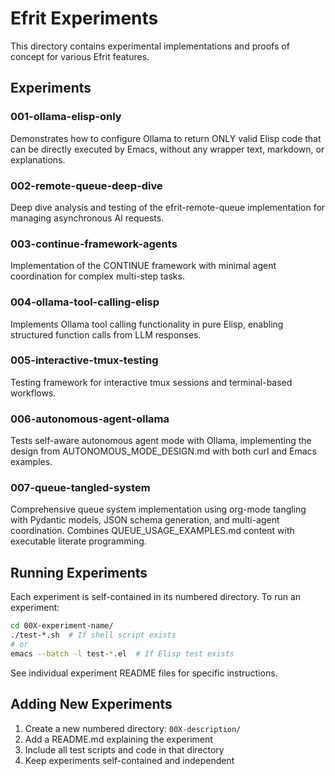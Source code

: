 # Efrit Experiments

This directory contains experimental implementations and proofs of concept for various Efrit features.

## Experiments

### 001-ollama-elisp-only
Demonstrates how to configure Ollama to return ONLY valid Elisp code that can be directly executed by Emacs, without any wrapper text, markdown, or explanations.

### 002-remote-queue-deep-dive
Deep dive analysis and testing of the efrit-remote-queue implementation for managing asynchronous AI requests.

### 003-continue-framework-agents
Implementation of the CONTINUE framework with minimal agent coordination for complex multi-step tasks.

### 004-ollama-tool-calling-elisp
Implements Ollama tool calling functionality in pure Elisp, enabling structured function calls from LLM responses.

### 005-interactive-tmux-testing
Testing framework for interactive tmux sessions and terminal-based workflows.

### 006-autonomous-agent-ollama
Tests self-aware autonomous agent mode with Ollama, implementing the design from AUTONOMOUS_MODE_DESIGN.md with both curl and Emacs examples.

### 007-queue-tangled-system
Comprehensive queue system implementation using org-mode tangling with Pydantic models, JSON schema generation, and multi-agent coordination. Combines QUEUE_USAGE_EXAMPLES.md content with executable literate programming.

## Running Experiments

Each experiment is self-contained in its numbered directory. To run an experiment:

```bash
cd 00X-experiment-name/
./test-*.sh  # If shell script exists
# or
emacs --batch -l test-*.el  # If Elisp test exists
```

See individual experiment README files for specific instructions.

## Adding New Experiments

1. Create a new numbered directory: `00X-description/`
2. Add a README.md explaining the experiment
3. Include all test scripts and code in that directory
4. Keep experiments self-contained and independent